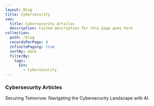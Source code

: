 ```yaml
---
layout: Blog
title: Cybersecurity
seo:
  title: Cybersecurity Articles
  description: Custom description for this page goes here
collection:
  path: /blog
  recordsPerPage: 9
  infinitePaging: true
  sortBy: date
  filterBy:
    tags:
      $in:
        - Cybersecurity
---
```


### Cybersecurity Articles

Securing Tomorrow: Navigating the Cybersecurity Landscape with AI.
